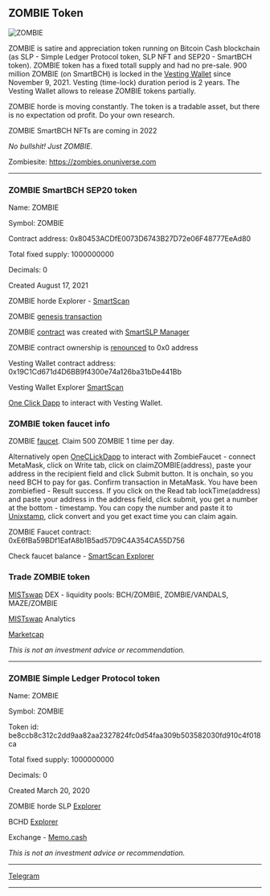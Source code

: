 ## ZOMBIE Token

![ZOMBIE](img/zombie200.png)

ZOMBIE is satire and appreciation token running on Bitcoin Cash blockchain (as SLP - Simple Ledger Protocol token, SLP NFT and SEP20 - SmartBCH token). ZOMBIE token has a fixed totall supply and had no pre-sale. 900 million ZOMBIE (on SmartBCH) is locked in the [Vesting Wallet](https://github.com/mazetoken/zombie/blob/main/contracts/VestingWallet.sol) since November 9, 2021. Vesting (time-lock) duration period is 2 years. The Vesting Wallet allows to release ZOMBIE tokens partially.

ZOMBIE horde is moving constantly. The token is a tradable asset, but there is no expectation od profit. Do your own research.

ZOMBIE SmartBCH NFTs are coming in 2022

_No bullshit! Just ZOMBIE._

Zombiesite: https://zombies.onuniverse.com

----------------------------------------------------------------------------------------------

### ZOMBIE SmartBCH SEP20 token

Name: ZOMBIE

Symbol: ZOMBIE

Contract address: 0x80453ACDfE0073D6743B27D72e06F48777EeAd80

Total fixed supply: 1000000000

Decimals: 0

Created August 17, 2021

ZOMBIE horde Explorer - [SmartScan](https://www.smartscan.cash/address/0x80453ACDfE0073D6743B27D72e06F48777EeAd80)

ZOMBIE [genesis transaction](https://www.smartscan.cash/transaction/0x5ecc9a7676c4991989a6350e461c1ce32de15679eda968ca078ed905b26084de)

ZOMBIE [contract](https://github.com/mazetoken/zombie/blob/main/contracts/SmartSLP_v1.sol) was created with [SmartSLP Manager](https://smartbch.fountainhead.cash/smartslp/)

ZOMBIE contract ownership is [renounced](https://www.smartscan.cash/transaction/0x31d185d2a1136a3da6ab2352c1490315ffcc47fafea4abe2d503d5524188ff5d) to 0x0 address

Vesting Wallet contract address: 0x19C1Cd671d4D6BB9f4300e74a126ba31bDe441Bb

Vesting Wallet Explorer [SmartScan](https://www.smartscan.cash/address/0x19C1Cd671d4D6BB9f4300e74a126ba31bDe441Bb)

[One Click Dapp](https://oneclickdapp.com/scholar-prosper) to interact with Vesting Wallet.

### ZOMBIE token faucet info

ZOMBIE [faucet](https://mazetoken.github.io/zombie/faucet). Claim 500 ZOMBIE 1 time per day.

Alternatively open [OneCLickDapp](https://oneclickdapp.com/madrid-blitz) to interact with ZombieFaucet - connect MetaMask, click on Write tab, click on claimZOMBIE(address), paste your address in the recipient field and click Submit button. It is onchain, so you need BCH to pay for gas. Confirm transaction in MetaMask. You have been zombiefied - Result success. If you click on the Read tab lockTime(address) and paste your address in the address field, click submit, you get a number at the bottom - timestamp. You can copy the number and paste it to [Unixstamp](https://www.unixtimestamp.com), click convert and you get exact time you can claim again.

ZOMBIE Faucet contract: 0xE6fBa59BDf1EafA8b1B5ad57D9C4A354CA55D756

Check faucet balance - [SmartScan Explorer](https://www.smartscan.cash/address/0xE6fBa59BDf1EafA8b1B5ad57D9C4A354CA55D756)

### Trade ZOMBIE token

[MISTswap](https://app.mistswap.fi/swap) DEX - liquidity pools: BCH/ZOMBIE, ZOMBIE/VANDALS, MAZE/ZOMBIE

[MISTswap](https://analytics.mistswap.fi/tokens/0x80453ACDfE0073D6743B27D72e06F48777EeAd80) Analytics

[Marketcap](https://www.marketcap.cash/token/ZOMBIE)

_This is not an investment advice or recommendation._

----------------------------------------------------------------------------------------------

### ZOMBIE Simple Ledger Protocol token

Name: ZOMBIE

Symbol: ZOMBIE

Token id: be8ccb8c312c2dd9aa82aa2327824fc0d54faa309b503582030fd910c4f018ca

Total fixed supply: 1000000000

Decimals: 0

Created March 20, 2020

ZOMBIE horde SLP [Explorer](https://slpexplorer.fountainhead.cash/#token/be8ccb8c312c2dd9aa82aa2327824fc0d54faa309b503582030fd910c4f018ca)

BCHD [Explorer](https://explore.cash/mainnet/tx/be8ccb8c312c2dd9aa82aa2327824fc0d54faa309b503582030fd910c4f018ca)

Exchange - [Memo.cash](https://memo.cash/token/be8ccb8c312c2dd9aa82aa2327824fc0d54faa309b503582030fd910c4f018ca?for-sale)

_This is not an investment advice or recommendation._

-----------------------------------------------------------------------------------------------

[Telegram](https://t.me/mazetokens)

-----------------------------------------------------------------------------------------------

